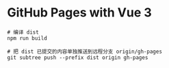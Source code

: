# GitHub Pages with Vue 3

```shell
# 编译 dist
npm run build

# 把 dist 已提交的内容单独推送到远程分支 origin/gh-pages
git subtree push --prefix dist origin gh-pages
```
